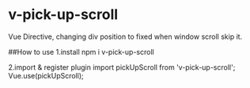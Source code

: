 # v-pick-up-scroll
Vue Directive, changing div position to fixed when window scroll skip it.

##How to use
  1.install
    npm i v-pick-up-scroll
  
  2.import & register plugin
    import pickUpScroll from 'v-pick-up-scroll'; 
    Vue.use(pickUpScroll);
